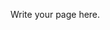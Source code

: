 <!--
.. title: Research
.. slug: research
.. date: 2019-09-02 14:55:14 UTC+01:00
.. tags: 
.. category: 
.. link: 
.. description: 
.. type: text
.. masthead: /images/mastheads/research.png
.. masthead_height: 15
-->

Write your page here.
